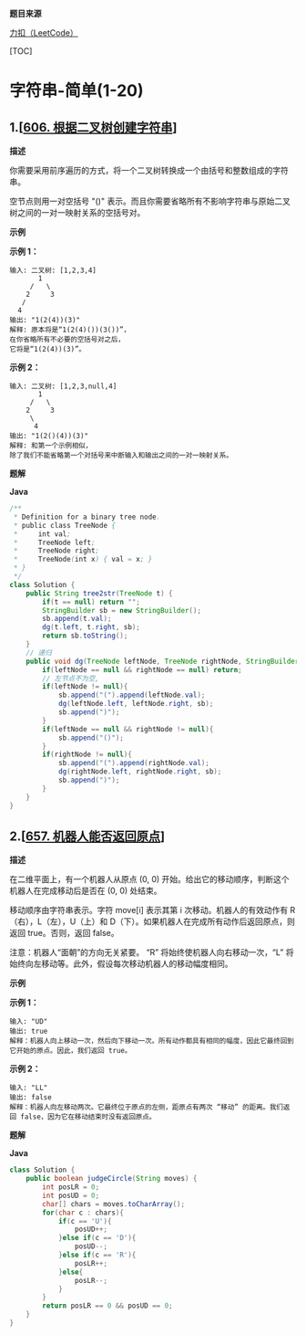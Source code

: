 **题目来源**

[力扣（LeetCode）](https://leetcode-cn.com/)

[TOC]



# 字符串-简单(1-20)

## 1.[[606. 根据二叉树创建字符串](https://leetcode-cn.com/problems/construct-string-from-binary-tree/)]

**描述**

你需要采用前序遍历的方式，将一个二叉树转换成一个由括号和整数组成的字符串。

空节点则用一对空括号 "()" 表示。而且你需要省略所有不影响字符串与原始二叉树之间的一对一映射关系的空括号对。

**示例**

**示例 1：**

```
输入: 二叉树: [1,2,3,4]
       1
     /   \
    2     3
   /    
  4     
输出: "1(2(4))(3)"
解释: 原本将是“1(2(4)())(3())”，
在你省略所有不必要的空括号对之后，
它将是“1(2(4))(3)”。
```

**示例 2：**

```
输入: 二叉树: [1,2,3,null,4]
       1
     /   \
    2     3
     \  
      4 
输出: "1(2()(4))(3)"
解释: 和第一个示例相似，
除了我们不能省略第一个对括号来中断输入和输出之间的一对一映射关系。
```

**题解**

**Java**

```java
/**
 * Definition for a binary tree node.
 * public class TreeNode {
 *     int val;
 *     TreeNode left;
 *     TreeNode right;
 *     TreeNode(int x) { val = x; }
 * }
 */
class Solution {
    public String tree2str(TreeNode t) {
        if(t == null) return "";
        StringBuilder sb = new StringBuilder();
        sb.append(t.val);
        dg(t.left, t.right, sb);
        return sb.toString();
    }
	// 递归
    public void dg(TreeNode leftNode, TreeNode rightNode, StringBuilder sb){
        if(leftNode == null && rightNode == null) return;
        // 左节点不为空, 
        if(leftNode != null){
            sb.append("(").append(leftNode.val);
            dg(leftNode.left, leftNode.right, sb);
            sb.append(")");
        }
        if(leftNode == null && rightNode != null){
            sb.append("()");
        }
        if(rightNode != null){
            sb.append("(").append(rightNode.val);
            dg(rightNode.left, rightNode.right, sb);
            sb.append(")");
        }
    }
}
```

## 2.[[657. 机器人能否返回原点](https://leetcode-cn.com/problems/robot-return-to-origin/)]

**描述**

在二维平面上，有一个机器人从原点 (0, 0) 开始。给出它的移动顺序，判断这个机器人在完成移动后是否在 (0, 0) 处结束。

移动顺序由字符串表示。字符 move[i] 表示其第 i 次移动。机器人的有效动作有 R（右），L（左），U（上）和 D（下）。如果机器人在完成所有动作后返回原点，则返回 true。否则，返回 false。

注意：机器人“面朝”的方向无关紧要。 “R” 将始终使机器人向右移动一次，“L” 将始终向左移动等。此外，假设每次移动机器人的移动幅度相同。

**示例**

**示例 1：**

```
输入: "UD"
输出: true
解释：机器人向上移动一次，然后向下移动一次。所有动作都具有相同的幅度，因此它最终回到它开始的原点。因此，我们返回 true。
```

**示例 2：**

```
输入: "LL"
输出: false
解释：机器人向左移动两次。它最终位于原点的左侧，距原点有两次 “移动” 的距离。我们返回 false，因为它在移动结束时没有返回原点。
```

**题解**

**Java**

```java
class Solution {
    public boolean judgeCircle(String moves) {
        int posLR = 0;
        int posUD = 0;
        char[] chars = moves.toCharArray();
        for(char c : chars){
            if(c == 'U'){
                posUD++;
            }else if(c == 'D'){
                posUD--;
            }else if(c == 'R'){
                posLR++;
            }else{
                posLR--;
            }
        }
        return posLR == 0 && posUD == 0;
    }
}
```

